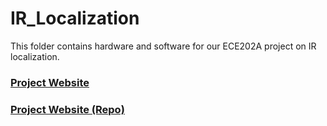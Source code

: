 # IR_Localization

This folder contains hardware and software for our ECE202A project on IR localization.

### [Project Website](https://kennych418.github.io/)


### [Project Website (Repo)](https://github.com/kennych418/kennych418.github.io)

